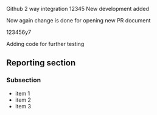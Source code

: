Github 2 way integration
12345
New development added

Now again change is done for opening new PR document

123456y7


Adding code for further testing


## Reporting section
### Subsection
  - item 1
  - item 2
  - item 3
